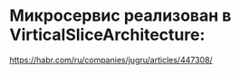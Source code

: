 # Микросервис реализован в VirticalSliceArchitecture:

https://habr.com/ru/companies/jugru/articles/447308/